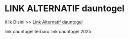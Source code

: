 # LINK ALTERNATIF dauntogel

Klik Disini >> <a href="https://linksto.pages.dev/">Link Alternatif dauntogel </a>

link dauntogel terbaru
link dauntogel 2025